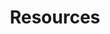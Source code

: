 ---
title: Resources
weight: 53
description: >-
  Here, you’ll find the main features of beagle.
---